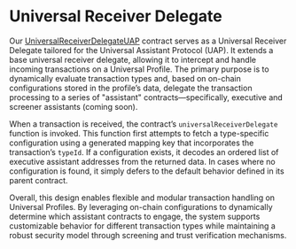 # Universal Receiver Delegate

Our [UniversalReceiverDelegateUAP](https://github.com/yearone-io/universal-assistant-protocol/blob/main/contracts/UniversalReceiverDelegateUAP.sol)  contract serves as a Universal Receiver Delegate tailored for the Universal Assistant Protocol (UAP). It extends a base universal receiver delegate, allowing it to intercept and handle incoming transactions on a Universal Profile. The primary purpose is to dynamically evaluate transaction types and, based on on-chain configurations stored in the profile’s data, delegate the transaction processing to a series of "assistant" contracts—specifically, executive and screener assistants (coming soon).

When a transaction is received, the contract’s `universalReceiverDelegate` function is invoked. This function first attempts to fetch a type-specific configuration using a generated mapping key that incorporates the transaction’s `typeId`. If a configuration exists, it decodes an ordered list of executive assistant addresses from the returned data. In cases where no configuration is found, it simply defers to the default behavior defined in its parent contract.

Overall, this design enables flexible and modular transaction handling on Universal Profiles. By leveraging on-chain configurations to dynamically determine which assistant contracts to engage, the system supports customizable behavior for different transaction types while maintaining a robust security model through screening and trust verification mechanisms.
